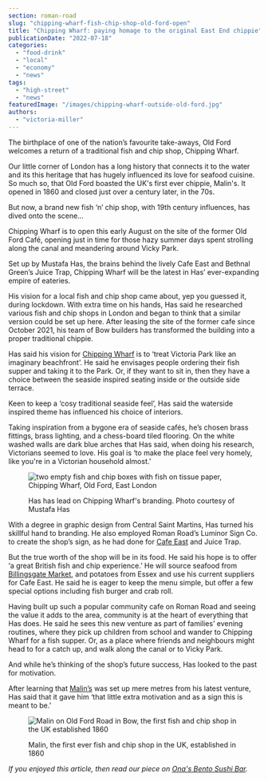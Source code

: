 ```yaml
---
section: roman-road
slug: "chipping-wharf-fish-chip-shop-old-ford-open"
title: "Chipping Wharf: paying homage to the original East End chippie"
publicationDate: "2022-07-18"
categories: 
  - "food-drink"
  - "local"
  - "economy"
  - "news"
tags: 
  - "high-street"
  - "news"
featuredImage: "/images/chipping-wharf-outside-old-ford.jpg"
authors: 
  - "victoria-miller"
---
```


The birthplace of one of the nation’s favourite take-aways, Old Ford welcomes a return of a traditional fish and chip shop, Chipping Wharf.

Our little corner of London has a long history that connects it to the water and its this heritage that has hugely influenced its love for seafood cuisine. So much so, that Old Ford boasted the UK's first ever chippie, Malin's. It opened in 1860 and closed just over a century later, in the 70s.

But now, a brand new fish ‘n’ chip shop, with 19th century influences, has dived onto the scene…

Chipping Wharf is to open this early August on the site of the former Old Ford Café, opening just in time for those hazy summer days spent strolling along the canal and meandering around Vicky Park.

Set up by Mustafa Has, the brains behind the lively Cafe East and Bethnal Green’s Juice Trap, Chipping Wharf will be the latest in Has’ ever-expanding empire of eateries. 

His vision for a local fish and chip shop came about, yep you guessed it, during lockdown. With extra time on his hands, Has said he researched various fish and chip shops in London and began to think that a similar version could be set up here. After leasing the site of the former cafe since October 2021, his team of Bow builders has transformed the building into a proper traditional chippie. 

Has said his vision for [Chipping Wharf](https://romanroadlondon.com/places/chipping-wharf/) is to ‘treat Victoria Park like an imaginary beachfront’. He said he envisages people ordering their fish supper and taking it to the Park. Or, if they want to sit in, then they have a choice between the seaside inspired seating inside or the outside side terrace. 

Keen to keep a ‘cosy traditional seaside feel’, Has said the waterside inspired theme has influenced his choice of interiors. 

Taking inspiration from a bygone era of seaside cafés, he’s chosen brass fittings, brass lighting, and a chess-board tiled flooring. On the white washed walls are dark blue arches that Has said, when doing his research, Victorians seemed to love. His goal is ‘to make the place feel very homely, like you're in a Victorian household almost.’ 

<figure>

![two empty fish and chip boxes with fish on tissue paper, Chipping Wharf, Old Ford, East London](/images/chipping-wharf-branding-1024x1365.jpg)

<figcaption>

Has has lead on Chipping Wharf's branding. Photo courtesy of Mustafa Has

</figcaption>

</figure>

With a degree in graphic design from Central Saint Martins, Has turned his skillful hand to branding. He also employed Roman Road’s Luminor Sign Co. to create the shop’s sign, as he had done for [Cafe East](https://romanroadlondon.com/cafe-east-roman-road-mustafa-has-interview/) and Juice Trap.

But the true worth of the shop will be in its food. He said his hope is to offer ‘a great British fish and chip experience.’ He will source seafood from [Billingsgate Market](https://www.cityoflondon.gov.uk/supporting-businesses/business-support-and-advice/wholesale-markets/billingsgate-market), and potatoes from Essex and use his current suppliers for Cafe East. He said he is eager to keep the menu simple, but offer a few special options including fish burger and crab roll. 

Having built up such a popular community cafe on Roman Road and seeing the value it adds to the area, community is at the heart of everything that Has does. He said he sees this new venture as part of families’ evening routines, where they pick up children from school and wander to Chipping Wharf for a fish supper. Or, as a place where friends and neighbours might head to for a catch up, and walk along the canal or to Vicky Park. 

And while he’s thinking of the shop’s future success, Has looked to the past for motivation.

After learning that [Malin’s](https://romanroadlondon.com/malin-fish-and-chip-shop-oldest/) was set up mere metres from his latest venture, Has said that it gave him ‘that little extra motivation and as a sign this is meant to be.’

<figure>

![Malin on Old Ford Road in Bow, the first fish and chip shop in the UK established 1860](/images/Malin-fish-chip-shop-Old-Ford-Road-Bow-1024x683.jpg)

<figcaption>

Malin, the first ever fish and chip shop in the UK, established in 1860

</figcaption>

</figure>

_If you enjoyed this article, then read our piece on [Ona's Bento Sushi Bar](https://romanroadlondon.com/ona-bento-sushi-bar-japanese-restaurant-open/)._



